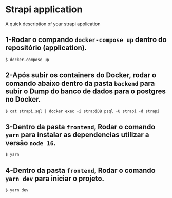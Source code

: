 # Strapi application

A quick description of your strapi application

## 1-Rodar o compando `docker-compose up` dentro do repositório (application).
```
$ docker-compose up
```

## 2-Após subir os containers do Docker, rodar o comando abaixo dentro da pasta `backend` para subir o Dump do banco de dados para o postgres no Docker.
```
$ cat strapi.sql | docker exec -i strapiDB psql -U strapi -d strapi
```

## 3-Dentro da pasta `frontend`, Rodar o comando `yarn` para instalar as dependencias utilizar a versão `node 16`.
```
$ yarn
```

## 4-Dentro da pasta `frontend`, Rodar o comando `yarn dev` para iniciar o projeto.
```
$ yarn dev
```